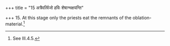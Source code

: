 +++
title = "15 अत्रैवर्त्विजो हविः शेषान्भक्षयन्ति"

+++
15. At this stage only the priests eat the remnants of the oblation-material.[^1]  

[^1]: See III.4.5.  
